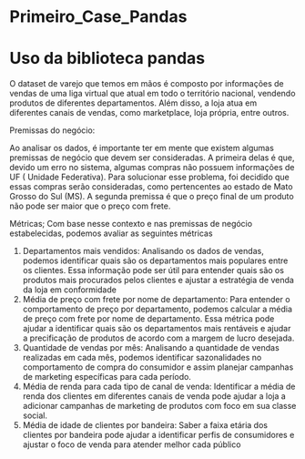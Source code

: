 # Primeiro_Case_Pandas
# Uso da biblioteca pandas
O dataset de varejo que temos em mãos é composto por informações de vendas de uma liga virtual que atual em todo o território nacional, vendendo produtos de diferentes departamentos. Além disso, a loja atua em diferentes canais de vendas, como marketplace, loja própria, entre outros. 

Premissas do negócio:

Ao analisar os dados, é importante ter em mente que existem algumas premissas de negócio que devem ser consideradas. A primeira delas é que, devido um erro no sistema, algumas compras não possuem informações de UF ( Unidade Federativa). Para solucionar esse problema, foi decidido que essas compras serão consideradas, como pertencentes ao estado de Mato Grosso do Sul (MS). A segunda premissa é que o preço final de um produto não pode ser maior que o preço com frete. 

Métricas;
Com base nesse contexto e nas premissas de negócio estabelecidas, podemos avaliar as seguintes métricas 

1. Departamentos mais vendidos: Analisando os dados de vendas, podemos identificar quais são os departamentos mais populares entre os clientes. Essa informação pode ser útil para entender quais são os produtos mais procurados pelos clientes e ajustar a estratégia de venda da loja em conformidade 
2. Média de preço com frete por nome de departamento: Para entender o comportamento de preço por departamento, podemos calcular a média de preço com frete por nome de departamento. Essa métrica pode ajudar a identificar quais são os departamentos mais rentáveis e ajudar a precificação de produtos de acordo com a margem de lucro desejada.
3. Quantidade de vendas por mês: Analisando a quantidade de vendas realizadas em cada mês, podemos identificar sazonalidades no comportamento de compra do consumidor e assim planejar campanhas de marketing específicas para cada período.
4. Média de renda para cada tipo de canal de venda: Identificar a média de renda dos clientes em diferentes canais de venda pode ajudar a loja a adicionar campanhas de marketing de produtos com foco em sua classe social. 
5. Média de idade de clientes por bandeira: Saber a faixa etária dos clientes por bandeira pode ajudar a identificar perfis de consumidores e ajustar o foco de venda para atender melhor cada público
